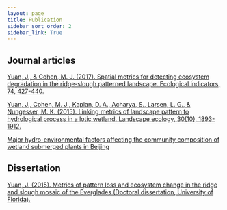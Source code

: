```yaml
---
layout: page
title: Publication
sidebar_sort_order: 2
sidebar_link: True
---
```


## Journal articles

[Yuan, J., & Cohen, M. J. (2017). Spatial metrics for detecting ecosystem degradation in the ridge-slough patterned landscape. Ecological indicators, 74, 427-440.](https://www.researchgate.net/profile/David_Kaplan12/publication/283706238_Hydrologic_implications_of_smoldering_fires_in_wetland_landscapes/links/56732f4408aedbbb3f9f85e8.pdf)

[Yuan, J., Cohen, M. J., Kaplan, D. A., Acharya, S., Larsen, L. G., & Nungesser, M. K. (2015). Linking metrics of landscape pattern to hydrological process in a lotic wetland. Landscape ecology, 30(10), 1893-1912.](https://www.researchgate.net/profile/Matthew_Cohen10/publication/311635503_Spatial_metrics_for_detecting_ecosystem_degradation_in_the_ridge-slough_patterned_landscape/links/5a70d52caca272e425ed3445/Spatial-metrics-for-detecting-ecosystem-degradation-in-the-ridge-slough-patterned-landscape.pdf)

[Major hydro-environmental factors affecting the community composition of wetland submerged plants in Beijing](https://www.researchgate.net/publication/267865398_Major_hydro-environmental_factors_affecting_the_community_composition_of_wetland_submerged_plants_in_Beijing)

## Dissertation
[Yuan, J. (2015). Metrics of pattern loss and ecosystem change in the ridge and slough mosaic of the Everglades (Doctoral dissertation, University of Florida).](https://search.proquest.com/openview/47081e48f09b66b911a4b511f1154990/1?pq-origsite=gscholar&cbl=18750&diss=y)
